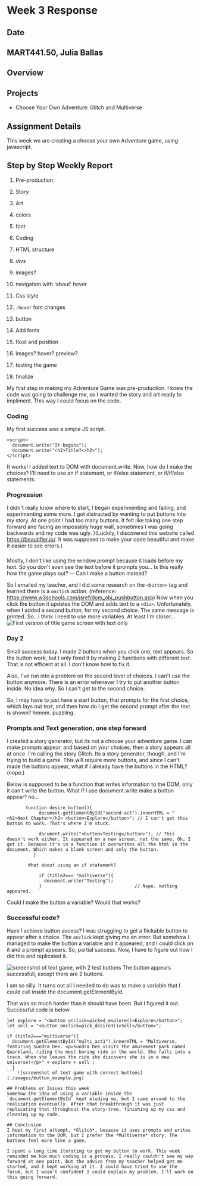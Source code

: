 # Week 3 Response
## Date
## MART441.50, Julia Ballas


## Overview

## Projects

- Choose Your Own Adventure: Glitch and Multiverse

## Assignment Details
This week we are creating a choose your own Adventure game, using javascript.


## Step by Step Weekly Report

1. Pre-production:
  1. Story
  2. Art
  3. colors
  4. font
2. Coding
3. HTML structure
  1. divs
  2. images?
  3. navigation with 'about' hover

4. Css style
  1. `:hover` font changes
  2.  button
  3.  Add fonts
  4. float and position
  5.  images? hover? preview?

5. testing the game
6. finalize

My first step in making my Adventure Game was pre-production. I knew the code was going to challenge me, so I wanted the story and art ready to impliment. This way I could focus on the code.

### Coding
My first success was a simple JS script.
```JS
<script>
  document.write("It begins");
  document.write("<h2>Title?</h2>");
</script>
```

It works! I added text to DOM with document.write.
Now, how do I make the choices? I'll need to use an if statement, or if/else statement, or if/if/else statements.

### Progression

I didn't really know where to start, I began experimenting and failing, and experimenting some more. I got distracted by wanting to put buttons into my story. At one point I had too many buttons. It felt like taking one step forward and facing an impossibly huge wall, sometimes I was going backwards and my code was ugly. )(Luckily, I discovered this website called https://beautifier.io/. It was supposed to make your code beautiful and make it easier to see errors.)

###
Mostly, I don't like using the window.prompt because it loads before my text. So you don't even see the text before it prompts you... Is this really how the game plays out? -- Can I make a button instead?

So I emailed my teacher, and I did some research on the `<button>` tag and learned there is a `onclick` action. (reference: https://www.w3schools.com/jsref/dom_obj_pushbutton.asp) Now when you click the button it updates the DOM and adds text to a `<div>`. Unfortunately, when I added a second button, for my second choice. The same message is printed. So...I think I need to use more variables. At least I'm closer...
 ![First version of title game screen with text only](./images/title_gamescreen.png)

### Day 2
Small success today. I made 2 buttons when you click one, text appears. So the button work, but I only fixed it by making 2 functions with different text. That is not efficent at all. I don't know how to fix it.

Also, I've run into a problem on the second level of choices. I can't use the button anymore. There is an error whenever I try to put another button inside. No idea why. So I can't get to the second choice.

So, I may have to just have a start button, that prompts for the first choice, which lays out text, and then how do I get the second prompt after the text is shown? hmmm. puzzling.

### Prompts and Text generation, one step forward

I created a story generator, but its not a choose your adventure game. I can make prompts appear, and based on your choices, then a story appears all at once. I'm calling the story Glitch. Its a story generator, though, and I'm trying to build a game. This will require more buttons, and since I can't made the buttons appear, what if I already have the buttons in the HTML? (nope.)

Below is supposed to be a function that writes information to the DOM, only it can't write the button. What if I use document.write make a button appear? no...

```JS
       function desire_button(){
            document.getElementById("second-act").innerHTML = "<h2>Next Chapter</h2> <button>Explore</button>"; // I can't get this button to work. That's where I'm stuck.

            document.write("<button>Testing</button>"); // This doesn't work either. It appeared on a new screen, not the same. Oh, I get it. Because it's in a function it overwrites all the html in the document. Which makes a blank screen and only the button.
          }
```
            What about using an if statement?
```JS
            if (title2=== "multiverse"){
              document.write("Testing");
            }                                   // Nope. nothing appeared.
```
Could I make the button a variable? Would that works?

### Successful code?

Have I achieve button sucess? I was struggling to get a flickable button to appear after a choice. The `onclick` kept giving me an error. But somehow I managed to make the button a variable and it appeared, and I could click on it and a prompt appears. So, partial success. Now, I have to figure out how I did this and replicated it.

 ![screenshot of text game, with 2 test buttons](./images/confusing_success.png)
The button appears successfull, except there are 2 buttons.

I am so silly. It turns out all I needed to do was to make a variable that I could call inside the document.getElementById.

That was so much harder than it should have been. But I figured it out. Successful code is below.
```
let explore = "<button onclick=picked_explore()>Explore</button>";
let sell = "<button onclick=pick_desire3()>Sell</button>";

if (title2==="multiverse"){
  document.getElementById("multi_act1").innerHTML = "Multiverse, featuring Sundra Dee. <p>Sundra Dee visits the amusement park named Quarkland, riding the most boring ride in the world. She falls into a trace. When she leaves the ride she discovers she is in a new universe!</p>" + explore + sell ;
  }
``` ![screenshot of text game with correct buttons](./images/button_example.png)

## Problems or Issues this week
Somehow the idea of using a variable inside the `document.getElementById` kept eluding me, but I came around to the realization eventually. After that breakthrough it was just replicating that throughout the story-tree, finishing up my css and cleaning up my code.

## Conclusion
I kept my first attempt, *Glitch*, because it uses prompts and writes information to the DOM, but I prefer the *Multiverse* story. The buttons feel more like a game.

I spent a long time iterating to get my button to work. This week reminded me how much coding is a process. I really couldn't see my way forward at one point, but the advice from my teacher helped get me started, and I kept working at it. I could have tried to use the forum, but I wasn't confident I could explain my problem. I'll work on this going forward.
